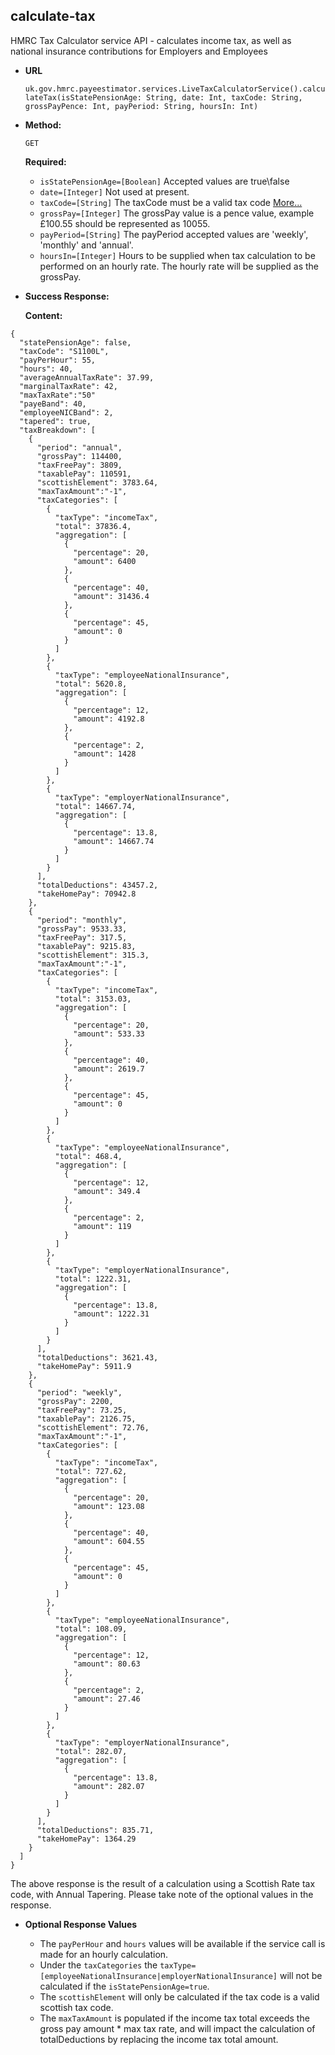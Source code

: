 calculate-tax
----

  HMRC Tax Calculator service API - calculates income tax, as well as national insurance contributions for Employers and Employees
  
* **URL**

  `uk.gov.hmrc.payeestimator.services.LiveTaxCalculatorService().calculateTax(isStatePensionAge: String, date: Int, taxCode: String, grossPayPence: Int, payPeriod: String, hoursIn: Int)`

* **Method:**
  
  `GET`
  
   **Required:**

   * `isStatePensionAge=[Boolean]`
   Accepted values are true\false
   * `date=[Integer]`
   Not used at present.
   * `taxCode=[String]`
   The taxCode must be a valid tax code [More...](valid-tax-codes.md) 
   * `grossPay=[Integer]`
   The grossPay value is a pence value, example £100.55 should be represented as 10055.
   * `payPeriod=[String]`
   The payPeriod accepted values are 'weekly', 'monthly' and 'annual'.
   * `hoursIn=[Integer]` 
   Hours to be supplied when tax calculation to be performed on an hourly rate. The hourly rate will be supplied as the grossPay. 
   
* **Success Response:**

    **Content:** 

```String
{
  "statePensionAge": false,
  "taxCode": "S1100L",
  "payPerHour": 55,
  "hours": 40,
  "averageAnnualTaxRate": 37.99,
  "marginalTaxRate": 42,
  "maxTaxRate":"50"
  "payeBand": 40,
  "employeeNICBand": 2,
  "tapered": true,
  "taxBreakdown": [
    {
      "period": "annual",
      "grossPay": 114400,
      "taxFreePay": 3809,
      "taxablePay": 110591,
      "scottishElement": 3783.64,
      "maxTaxAmount":"-1",
      "taxCategories": [
        {
          "taxType": "incomeTax",
          "total": 37836.4,
          "aggregation": [
            {
              "percentage": 20,
              "amount": 6400
            },
            {
              "percentage": 40,
              "amount": 31436.4
            },
            {
              "percentage": 45,
              "amount": 0
            }
          ]
        },
        {
          "taxType": "employeeNationalInsurance",
          "total": 5620.8,
          "aggregation": [
            {
              "percentage": 12,
              "amount": 4192.8
            },
            {
              "percentage": 2,
              "amount": 1428
            }
          ]
        },
        {
          "taxType": "employerNationalInsurance",
          "total": 14667.74,
          "aggregation": [
            {
              "percentage": 13.8,
              "amount": 14667.74
            }
          ]
        }
      ],
      "totalDeductions": 43457.2,
      "takeHomePay": 70942.8
    },
    {
      "period": "monthly",
      "grossPay": 9533.33,
      "taxFreePay": 317.5,
      "taxablePay": 9215.83,
      "scottishElement": 315.3,
      "maxTaxAmount":"-1",
      "taxCategories": [
        {
          "taxType": "incomeTax",
          "total": 3153.03,
          "aggregation": [
            {
              "percentage": 20,
              "amount": 533.33
            },
            {
              "percentage": 40,
              "amount": 2619.7
            },
            {
              "percentage": 45,
              "amount": 0
            }
          ]
        },
        {
          "taxType": "employeeNationalInsurance",
          "total": 468.4,
          "aggregation": [
            {
              "percentage": 12,
              "amount": 349.4
            },
            {
              "percentage": 2,
              "amount": 119
            }
          ]
        },
        {
          "taxType": "employerNationalInsurance",
          "total": 1222.31,
          "aggregation": [
            {
              "percentage": 13.8,
              "amount": 1222.31
            }
          ]
        }
      ],
      "totalDeductions": 3621.43,
      "takeHomePay": 5911.9
    },
    {
      "period": "weekly",
      "grossPay": 2200,
      "taxFreePay": 73.25,
      "taxablePay": 2126.75,
      "scottishElement": 72.76,
      "maxTaxAmount":"-1",
      "taxCategories": [
        {
          "taxType": "incomeTax",
          "total": 727.62,
          "aggregation": [
            {
              "percentage": 20,
              "amount": 123.08
            },
            {
              "percentage": 40,
              "amount": 604.55
            },
            {
              "percentage": 45,
              "amount": 0
            }
          ]
        },
        {
          "taxType": "employeeNationalInsurance",
          "total": 108.09,
          "aggregation": [
            {
              "percentage": 12,
              "amount": 80.63
            },
            {
              "percentage": 2,
              "amount": 27.46
            }
          ]
        },
        {
          "taxType": "employerNationalInsurance",
          "total": 282.07,
          "aggregation": [
            {
              "percentage": 13.8,
              "amount": 282.07
            }
          ]
        }
      ],
      "totalDeductions": 835.71,
      "takeHomePay": 1364.29
    }
  ]
}
```

The above response is the result of a calculation using a Scottish Rate tax code, with Annual Tapering.
Please take note of the optional values in the response.

* **Optional Response Values**

    * The `payPerHour` and `hours` values will be available if the service call is made for an hourly calculation.
    * Under the `taxCategories` the `taxType=[employeeNationalInsurance|employerNationalInsurance]` will not be calculated if the `isStatePensionAge=true`.
    * The `scottishElement` will only be calculated if the tax code is a valid scottish tax code.
    * The `maxTaxAmount` is populated if the income tax total exceeds the gross pay amount * max tax rate, and will impact the calculation of totalDeductions by replacing the income tax total amount.